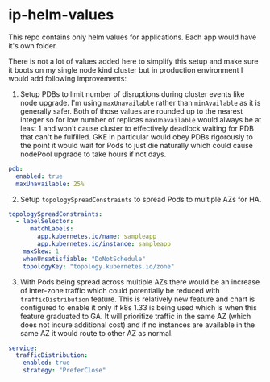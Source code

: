 # ip-helm-values

This repo contains only helm values for applications. Each app would have it's own folder.

There is not a lot of values added here to simplify this setup and make sure it boots on my single node kind cluster but in production environment I would add following improvements:

1. Setup PDBs to limit number of disruptions during cluster events like node upgrade. I'm using `maxUnavailable` rather than `minAvailable` as it is generally safer. Both of those values are rounded up to the nearest integer so for low number of replicas `maxUnavailable` would always be at least 1 and won't cause cluster to effectively deadlock waiting for PDB that can't be fulfilled. GKE in particular would obey PDBs rigorously to the point it would wait for Pods to just die naturally which could cause nodePool upgrade to take hours if not days.

```yaml
pdb:
  enabled: true
  maxUnavailable: 25%
```

2. Setup `topologySpreadConstraints` to spread Pods to multiple AZs for HA.

```yaml
topologySpreadConstraints:
  - labelSelector:
      matchLabels:
        app.kubernetes.io/name: sampleapp
        app.kubernetes.io/instance: sampleapp
    maxSkew: 1
    whenUnsatisfiable: "DoNotSchedule"
    topologyKey: "topology.kubernetes.io/zone"
```

3. With Pods being spread across multiple AZs there would be an increase of inter-zone traffic which could potentially be reduced with `trafficDistribution` feature. This is relatively new feature and chart is configured to enable it only if k8s 1.33 is being used which is when this feature graduated to GA. It will prioritize traffic in the same AZ (which does not incure additional cost) and if no instances are available in the same AZ it would route to other AZ as normal.

```yaml
service:
  trafficDistribution:
    enabled: true
    strategy: "PreferClose"
```